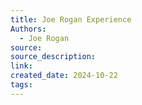 ```yaml
---
title: Joe Rogan Experience
Authors:
  - Joe Rogan
source: 
source_description: 
link: 
created_date: 2024-10-22
tags:
---
```


